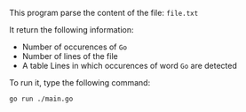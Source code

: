 
This program parse the content of the file: `file.txt`

It return the following information:

- Number of occurences of `Go`
- Number of lines of the file
- A table Lines in which occurences of word `Go` are detected

To run it, type the following command:

````
go run ./main.go
````